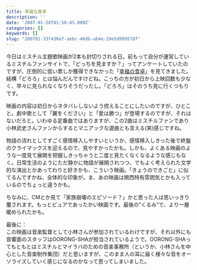 ```yaml
---
title: 幸福な食卓
description: ''
date: '2007-01-28T01:50:45.000Z'
categories: []
keywords: []
slug: "200701-33f436e7-aebc-46db-ab4e-20e5d999578f"
---
```

今日はミスチル主題歌映画が2本も封切りされる日。前もって自分が運営しているミスチルファンサイトで、「どっちを見ますか？」ってアンケートしていたのですが、圧倒的に低い票しか獲得できなかった「[幸福の食卓](http://ko-fuku.jp/pc/)」を見てきました。結構「どろろ」とは悩んだんですけどね。こっちの方が初日から上映回数も少なく、早々に見られなくなりそうだったし。「どろろ」はそのうち見に行くつもりです。

映画の内容は初日からネタバレしないよう控えることにしたいのですが、ひとこと。劇中歌として「翼をください」と「愛は勝つ」が登場するのですが、それはないだろと。いわゆる定番曲ではありますが、この2曲はミスチルファンであり小林武史さんファンからするとマニアックな選曲とも言える(笑)感じですね。

物語の流れとしてすごく感情移入しやすいというか、感情移入しきった後で終盤のクライマックスを迎えるので、見やすかったかも。しかも、よくある映画のような一度見て展開を把握しきっちゃうと二度と見たくなくなるような感じもなく。日常生活のようにただ静かに物語が展開されつつ、でもよく考えられた文学的な演出とかあってわりと好きかも、こういう映画。「きょうのできごと」に似てるんですかね、全体的な印象が。ま、あの映画は関西特有雰囲気とかも入っているのでちょっと違うかも。

ちなみに、CMとか見て「家族崩壊のエピソード？」かと思った人は思いっきり覆されます。もっとピュアであったかい映画です。最後の”くるみ”で、より一層暖められたかも。

最後に：  
この映画は音楽監督として小林さんが参加されているわけですが、それ以外にも音響面のスタッフはOORONG-SHAが担当されているようで。OORONG-SHAってもともとはミスチルとマイラバのための音楽事務所（というか、小林さんを中心とした音楽制作集団）だと思いますが、このまま人の耳に届く様々な音をオーソライズしていく感じになるのかなって思ってしまいました。